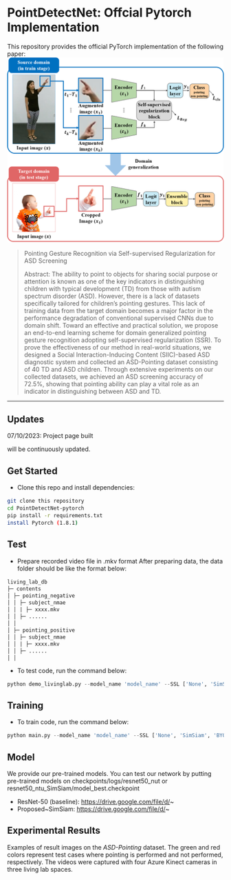 # PointDetectNet: Offcial Pytorch Implementation



This repository provides the official PyTorch implementation of the following paper:
<img src="fig_architecture.png" width="800">

> Pointing Gesture Recognition via Self-supervised Regularization for ASD
Screening 
>
> Abstract: The ability to point to objects for sharing social purpose or attention is known as one of the key indicators in distinguishing children with typical development (TD) from those with autism spectrum disorder (ASD). However, there is a lack of datasets specifically tailored for children’s pointing gestures. This lack of training data from the target domain becomes a major factor in the performance degradation of conventional supervised CNNs due to domain shift. Toward an effective and practical solution, we propose an end-to-end learning scheme for domain generalized pointing gesture recognition adopting self-supervised regularization (SSR). To prove the effectiveness of our method in real-world situations, we designed a Social Interaction-Inducing Content (SIIC)-based ASD diagnostic system and collected an ASD-Pointing dataset consisting of 40 TD and ASD children. Through extensive experiments on our collected datasets, we achieved an ASD screening accuracy of 72.5%, showing that pointing ability can play a vital role as an indicator in distinguishing between ASD and TD.

---

## Updates
07/10/2023: Project page built

will be continuously updated.

## Get Started
- Clone this repo and install dependencies:
```bash
git clone this repository
cd PointDetectNet-pytorch
pip install -r requirements.txt
install Pytorch (1.8.1)
```

## Test
- Prepare recorded video file in .mkv format
After preparing data, the data folder should be like the format below:

```
living_lab_db
├─ contents
│ ├─ pointing_negative    
│ │ ├─ subject_nmae
│ │ | ├─ xxxx.mkv
│ │ ├─ ......
│ │
│ ├─ pointing_positive    
│ │ ├─ subject_nmae
│ │ | ├─ xxxx.mkv
│ │ ├─ ......
│ │

```

- To test code, run the command below:
```python
python demo_livinglab.py --model_name 'model_name' --SSL ['None', 'SimSiam', 'BYOL'] --backbone ['resnet, 'vit_B_32']
```

## Training
- To train code, run the command below:
```python
python main.py --model_name 'model_name' --SSL ['None', 'SimSiam', 'BYOL'] --backbone ['resnet, 'vit_B_32']
```

## Model

We provide our pre-trained models. 
You can test our network by putting pre-trained models on checkpoints/logs/resnet50_nut or resnet50_ntu_SimSiam/model_best.checkpoint

- ResNet-50 (baseline): https://drive.google.com/file/d/~
- Proposed~SimSiam: https://drive.google.com/file/d/~






## Experimental Results

Examples of result images on the *ASD-Pointing* dataset. The green and red colors represent test cases where pointing is performed
and not performed, respectively. The videos were captured with four Azure Kinect cameras in three living lab spaces.

<!--<img src="fig_result.png" width="1000">-->
